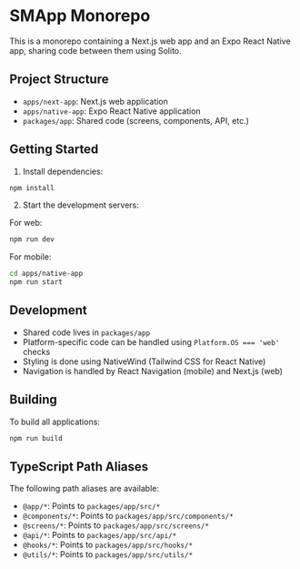 # SMApp Monorepo

This is a monorepo containing a Next.js web app and an Expo React Native app, sharing code between them using Solito.

## Project Structure

- `apps/next-app`: Next.js web application
- `apps/native-app`: Expo React Native application
- `packages/app`: Shared code (screens, components, API, etc.)

## Getting Started

1. Install dependencies:
```bash
npm install
```

2. Start the development servers:

For web:
```bash
npm run dev
```

For mobile:
```bash
cd apps/native-app
npm run start
```

## Development

- Shared code lives in `packages/app`
- Platform-specific code can be handled using `Platform.OS === 'web'` checks
- Styling is done using NativeWind (Tailwind CSS for React Native)
- Navigation is handled by React Navigation (mobile) and Next.js (web)

## Building

To build all applications:

```bash
npm run build
```

## TypeScript Path Aliases

The following path aliases are available:

- `@app/*`: Points to `packages/app/src/*`
- `@components/*`: Points to `packages/app/src/components/*`
- `@screens/*`: Points to `packages/app/src/screens/*`
- `@api/*`: Points to `packages/app/src/api/*`
- `@hooks/*`: Points to `packages/app/src/hooks/*`
- `@utils/*`: Points to `packages/app/src/utils/*`
